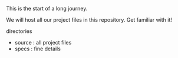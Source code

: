This is the start of a long journey.

We will host all our project files in this repository. Get familiar with it!

directories
- source  : all project files
- specs   : fine details

